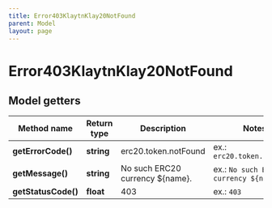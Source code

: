 ```yaml
---
title: Error403KlaytnKlay20NotFound
parent: Model
layout: page
---
```


# Error403KlaytnKlay20NotFound

## Model getters

Method name | Return type | Description | Notes
------------ | ------------- | ------------- | -------------
**getErrorCode()** | **string** | erc20.token.notFound | ex.: `erc20.token.notFound`
**getMessage()** | **string** | No such ERC20 currency ${name}. | ex.: `No such ERC20 currency ${name}.`
**getStatusCode()** | **float** | 403 | ex.: `403`

